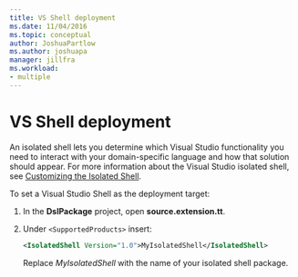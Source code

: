 ```yaml
---
title: VS Shell deployment
ms.date: 11/04/2016
ms.topic: conceptual
author: JoshuaPartlow
ms.author: joshuapa
manager: jillfra
ms.workload:
- multiple
---
```

# VS Shell deployment

An isolated shell lets you determine which Visual Studio functionality you need to interact with your domain-specific language and how that solution should appear. For more information about the Visual Studio isolated shell, see [Customizing the Isolated Shell](https://vspartner.com/pages/vsshells).

To set a Visual Studio Shell as the deployment target:

1. In the **DslPackage** project, open **source.extension.tt**.

2. Under `<SupportedProducts>` insert:

   ```xml
   <IsolatedShell Version="1.0">MyIsolatedShell</IsolatedShell>
   ```

   Replace *MyIsolatedShell* with the name of your isolated shell package.
